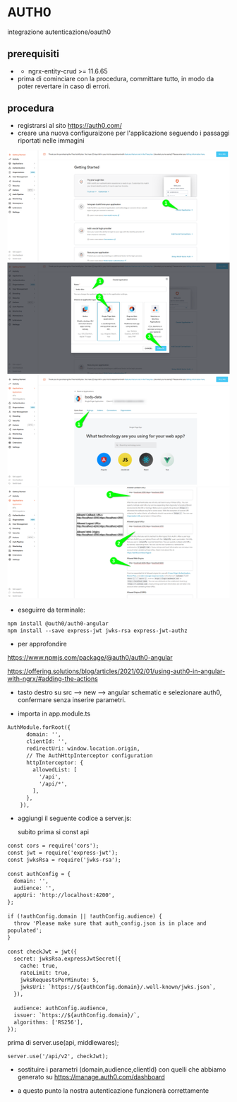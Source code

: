 # AUTH0

integrazione autenticazione/oauth0

## prerequisiti

-  - ngrx-entity-crud >= 11.6.65
- prima di cominciare con la procedura, committare tutto, in modo da poter revertare in caso di errori.

## procedura

- registrarsi al sito https://auth0.com/
- creare una nuova configuraizone per l'applicazione seguendo i passaggi riportati nelle immagini

![passaggio n.1](./img/01.png)
![passaggio n.2](./img/02.png)
![passaggio n.3](./img/03.png)
![passaggio n.4](./img/04.png)

- eseguirre da terminale:

```
npm install @auth0/auth0-angular
npm install --save express-jwt jwks-rsa express-jwt-authz
```

- per approfondire 

https://www.npmjs.com/package/@auth0/auth0-angular

https://offering.solutions/blog/articles/2021/02/01/using-auth0-in-angular-with-ngrx/#adding-the-actions

- tasto destro su src --> new --> angular schematic e selezionare auth0, confermare senza inserire parametri.

- importa in app.module.ts

```
AuthModule.forRoot({
      domain: '',
      clientId: '',
      redirectUri: window.location.origin,
      // The AuthHttpInterceptor configuration
      httpInterceptor: {
        allowedList: [
          '/api',
          '/api/*',
        ],
      },
    }),
```

- aggiungi il seguente codice a server.js:

  subito prima si const api

```
const cors = require('cors');
const jwt = require('express-jwt');
const jwksRsa = require('jwks-rsa');

const authConfig = {
  domain: '',
  audience: '',
  appUri: 'http://localhost:4200',
};

if (!authConfig.domain || !authConfig.audience) {
  throw 'Please make sure that auth_config.json is in place and populated';
}

const checkJwt = jwt({
  secret: jwksRsa.expressJwtSecret({
    cache: true,
    rateLimit: true,
    jwksRequestsPerMinute: 5,
    jwksUri: `https://${authConfig.domain}/.well-known/jwks.json`,
  }),

  audience: authConfig.audience,
  issuer: `https://${authConfig.domain}/`,
  algorithms: ['RS256'],
});
```

  prima di server.use(api, middlewares);

```
server.use('/api/v2', checkJwt);
```

- sostituire i parametri (domain,audience,clientId) con quelli che abbiamo generato su https://manage.auth0.com/dashboard
  
- a questo punto la nostra autenticazione funzionerà correttamente
